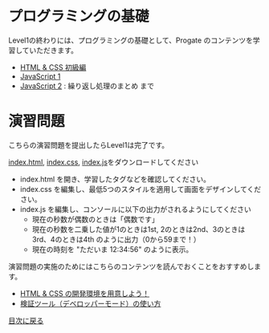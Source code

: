 # プログラミングの基礎

Level1の終わりには、プログラミングの基礎として、Progate のコンテンツを学習していただきます。

- [HTML & CSS 初級編](https://prog-8.com/lessons/html/study/1)
- [JavaScript 1](https://prog-8.com/lessons/es6/study/1)
- [JavaScript 2](https://prog-8.com/lessons/es6/study/2) : 繰り返し処理のまとめ まで



# 演習問題

こちらの演習問題を提出したらLevel1は完了です。

[index.html](./work/index.html), [index.css](./work/index.css), [index.js](./work/index.js)をダウンロードしてください
 
- index.html を開き、学習したタグなどを確認してください。
- index.css を編集し、最低5つのスタイルを適用して画面をデザインしてください。
- index.js を編集し、コンソールに以下の出力がされるようにしてください
    - 現在の秒数が偶数のときは「偶数です」
    - 現在の秒数を二乗した値が1のときは1st, 2のときは2nd、3のときは3rd、4のときは4th のように出力（0から59まで！）
    - 現在の時刻を "ただいま 12:34:56" のように表示。




演習問題の実施のためにはこちらのコンテンツを読んでおくことをおすすめします。

- [HTML & CSS の開発環境を用意しよう！](https://prog-8.com/docs/html-env)
- [検証ツール（デベロッパーモード）の使い方](https://prog-8.com/docs/html-dev)


[目次に戻る](../)

